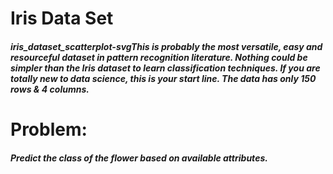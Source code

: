 # Iris Data Set
##### iris_dataset_scatterplot-svgThis is probably the most versatile, easy and resourceful dataset in pattern recognition literature. Nothing could be simpler than the Iris dataset to learn classification techniques. If you are totally new to data science, this is your start line. The data has only 150 rows & 4 columns.

# Problem: 
##### Predict the class of the flower based on available attributes.